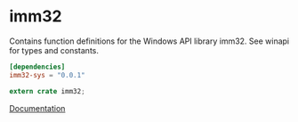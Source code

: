 # imm32 #
Contains function definitions for the Windows API library imm32. See winapi for types and constants.

```toml
[dependencies]
imm32-sys = "0.0.1"
```

```rust
extern crate imm32;
```

[Documentation](https://retep998.github.io/doc/winapi/imm32/)
